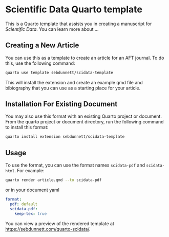# Scientific Data Quarto template

This is a Quarto template that assists you in creating a manuscript for *Scientific Data*. You can learn more about ...

## Creating a New Article

You can use this as a template to create an article for an AFT journal. To do this, use the following command:

```bash
quarto use template sebdunnett/scidata-template
```

This will install the extension and create an example qmd file and bibiography that you can use as a starting place for your article.

## Installation For Existing Document

You may also use this format with an existing Quarto project or document. From the quarto project or document directory, run the following command to install this format:

```bash
quarto install extension sebdunnett/scidata-template
```

## Usage

To use the format, you can use the format names `scidata-pdf` and `scidata-html`. For example:

```bash
quarto render article.qmd --to scidata-pdf
```

or in your document yaml

```yaml
format:
  pdf: default
  scidata-pdf:
    keep-tex: true    
```

You can view a preview of the rendered template at <https://sebdunnett.com/quarto-scidata/>.

